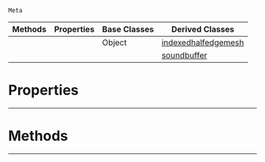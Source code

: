  `Meta`

|Methods|Properties|Base Classes|Derived Classes|
|---|---|---|---|
| | |Object|[indexedhalfedgemesh](https://plasmaengine.github.io/PlasmaDocs/Plasma1/C++/code_reference/class_reference/indexedhalfedgemesh.md)|
| | | |[soundbuffer](https://plasmaengine.github.io/PlasmaDocs/Plasma1/C++/code_reference/class_reference/soundbuffer.md)|


 #  Properties


---  
 #  Methods


---  
 

 